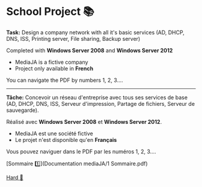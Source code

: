 # School Project 📚

**Task:** Design a company network with all it's basic services (AD, DHCP, DNS, ISS, Printing server, File sharing, Backup server)

Completed with **Windows Server 2008** and **Windows Server 2012**

* MediaJA is a fictive company
* Project only available in **French**

You can navigate the PDF by numbers 1, 2, 3....

------------------------------

**Tâche:** Concevoir un réseau d'entreprise avec tous ses services de base (AD, DHCP, DNS, ISS, Serveur d'impression, Partage de fichiers, Serveur de sauvegarde).

Réalisé avec **Windows Server 2008** et **Windows Server 2012**.

* MediaJA est une société fictive
* Le projet n'est disponible qu'en **Français**

Vous pouvez naviguer dans le PDF par les numéros 1, 2, 3....

[Sommaire 1️⃣](Documentation mediaJA/1 Sommaire.pdf) 

[Hard 🔴](Hospital_db/Hard.md)
